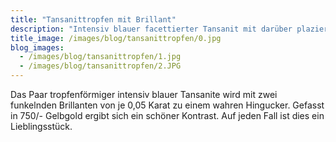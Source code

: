 ```yaml
---
title: "Tansanittropfen mit Brillant"
description: "Intensiv blauer facettierter Tansanit mit darüber plaziertem Brillant"
title_image: /images/blog/tansanittropfen/0.jpg
blog_images:
  - /images/blog/tansanittropfen/1.jpg
  - /images/blog/tansanittropfen/2.JPG
---
```

Das Paar tropfenförmiger intensiv blauer Tansanite wird mit zwei funkelnden Brillanten von je 0,05 Karat zu einem wahren Hingucker. Gefasst in 750/- Gelbgold ergibt sich ein schöner Kontrast. Auf jeden Fall ist dies ein Lieblingsstück.